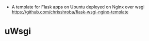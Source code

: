 - A template for Flask apps on Ubuntu deployed on Nginx over wsgi 
https://github.com/chrisshroba/flask-wsgi-nginx-template

# uWsgi
